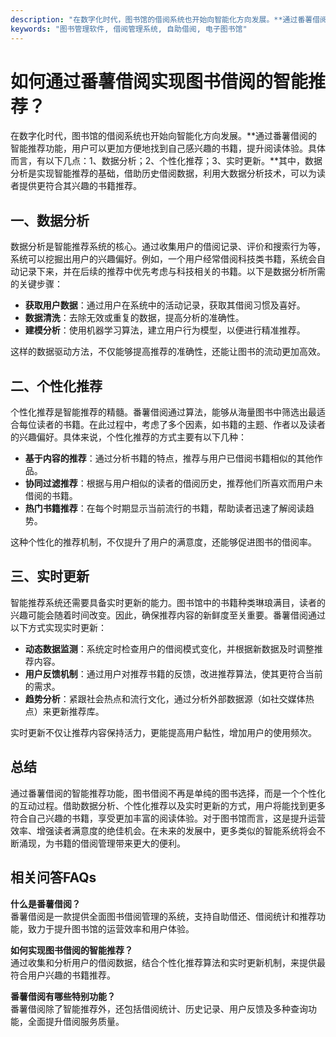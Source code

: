 ```yaml
---
description: "在数字化时代，图书馆的借阅系统也开始向智能化方向发展。**通过番薯借阅的智能推荐功能，用户可以更加方便地找到自己感兴趣的书籍，提升阅读体验。具体而言，有以下几点：1、数据分析；2、个性化推荐；3、实时更新。**其中，数据分析是实现智能推荐的基础，借助历史借阅数据，利用大数据分析技术，可以为读者提供更符合其兴趣的书籍推荐。"
keywords: "图书管理软件, 借阅管理系统, 自助借阅, 电子图书馆"
---
```

# 如何通过番薯借阅实现图书借阅的智能推荐？

在数字化时代，图书馆的借阅系统也开始向智能化方向发展。**通过番薯借阅的智能推荐功能，用户可以更加方便地找到自己感兴趣的书籍，提升阅读体验。具体而言，有以下几点：1、数据分析；2、个性化推荐；3、实时更新。**其中，数据分析是实现智能推荐的基础，借助历史借阅数据，利用大数据分析技术，可以为读者提供更符合其兴趣的书籍推荐。

## 一、数据分析

数据分析是智能推荐系统的核心。通过收集用户的借阅记录、评价和搜索行为等，系统可以挖掘出用户的兴趣偏好。例如，一个用户经常借阅科技类书籍，系统会自动记录下来，并在后续的推荐中优先考虑与科技相关的书籍。以下是数据分析所需的关键步骤：

- **获取用户数据**：通过用户在系统中的活动记录，获取其借阅习惯及喜好。
- **数据清洗**：去除无效或重复的数据，提高分析的准确性。
- **建模分析**：使用机器学习算法，建立用户行为模型，以便进行精准推荐。
  
这样的数据驱动方法，不仅能够提高推荐的准确性，还能让图书的流动更加高效。

## 二、个性化推荐

个性化推荐是智能推荐的精髓。番薯借阅通过算法，能够从海量图书中筛选出最适合每位读者的书籍。在此过程中，考虑了多个因素，如书籍的主题、作者以及读者的兴趣偏好。具体来说，个性化推荐的方式主要有以下几种：

- **基于内容的推荐**：通过分析书籍的特点，推荐与用户已借阅书籍相似的其他作品。
- **协同过滤推荐**：根据与用户相似的读者的借阅历史，推荐他们所喜欢而用户未借阅的书籍。 
- **热门书籍推荐**：在每个时期显示当前流行的书籍，帮助读者迅速了解阅读趋势。

这种个性化的推荐机制，不仅提升了用户的满意度，还能够促进图书的借阅率。

## 三、实时更新

智能推荐系统还需要具备实时更新的能力。图书馆中的书籍种类琳琅满目，读者的兴趣可能会随着时间改变。因此，确保推荐内容的新鲜度至关重要。番薯借阅通过以下方式实现实时更新：

- **动态数据监测**：系统定时检查用户的借阅模式变化，并根据新数据及时调整推荐内容。
- **用户反馈机制**：通过用户对推荐书籍的反馈，改进推荐算法，使其更符合当前的需求。
- **趋势分析**：紧跟社会热点和流行文化，通过分析外部数据源（如社交媒体热点）来更新推荐库。

实时更新不仅让推荐内容保持活力，更能提高用户黏性，增加用户的使用频次。

## 总结

通过番薯借阅的智能推荐功能，图书借阅不再是单纯的图书选择，而是一个个性化的互动过程。借助数据分析、个性化推荐以及实时更新的方式，用户将能找到更多符合自己兴趣的书籍，享受更加丰富的阅读体验。对于图书馆而言，这是提升运营效率、增强读者满意度的绝佳机会。在未来的发展中，更多类似的智能系统将会不断涌现，为书籍的借阅管理带来更大的便利。

## 相关问答FAQs

**什么是番薯借阅？**  
番薯借阅是一款提供全面图书借阅管理的系统，支持自助借还、借阅统计和推荐功能，致力于提升图书馆的运营效率和用户体验。

**如何实现图书借阅的智能推荐？**  
通过收集和分析用户的借阅数据，结合个性化推荐算法和实时更新机制，来提供最符合用户兴趣的书籍推荐。

**番薯借阅有哪些特别功能？**  
番薯借阅除了智能推荐外，还包括借阅统计、历史记录、用户反馈及多种查询功能，全面提升借阅服务质量。

